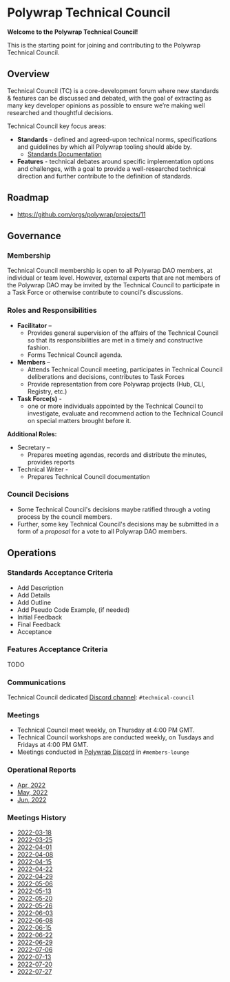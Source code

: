 # Polywrap Technical Council 


**Welcome to the Polywrap Technical Council!**

This is the starting point for joining and contributing to the Polywrap Technical Council. 


## Overview
Technical Council (TC) is a core-development forum where new standards & features can be discussed and debated, with the goal of extracting as many key developer opinions as possible to ensure we’re making well researched and thoughtful decisions. 

Technical Council key focus areas:

- **Standards** - defined and agreed-upon technical norms, specifications and guidelines by which all Polywrap tooling should abide by. 
  - [Standards Documentation](https://github.com/polywrap/specification/tree/main/standard)
- **Features** - technical debates around specific implementation options and challenges, with a goal to provide a well-researched technical direction and further contribute to the definition of standards.  

## Roadmap
* https://github.com/orgs/polywrap/projects/11

## Governance 

### Membership 
Technical Council membership is open to all Polywrap DAO members, at individual or team level. However, external experts that are not members of the Polywrap DAO may be invited by the Technical Council to participate in a Task Force or otherwise contribute to council's discussions. 

### Roles and Responsibilities 

* **Facilitator** –
    * Provides general supervision of the affairs of the Technical Council so that its responsibilities are met in a timely and constructive fashion.
    * Forms Technical Council agenda.
* **Members** –
    * Attends Technical Council meeting, participates in Technical Council deliberations and decisions, contributes to Task Forces 
    * Provide representation from core Polywrap projects (Hub, CLI, Registry, etc.) 
* **Task Force(s)** - 
    * one or more individuals appointed by the Technical Council to investigate, evaluate and recommend action to the Technical Council on special matters brought before it.


**Additional Roles:**
* Secretary –
    * Prepares meeting agendas, records and distribute the minutes, provides reports 
* Technical Writer - 
    * Prepares Technical Council documentation

### Council Decisions
* Some Technical Council's decisions maybe ratified through a voting process by the council members. 
* Further, some key Technical Council's decisions may be submitted in a form of a *proposal* for a vote to all Polywrap DAO members.

## Operations

### Standards Acceptance Criteria
* Add Description
* Add Details
* Add Outline
* Add Pseudo Code Example, (if needed)
* Initial Feedback
* Final Feedback
* Acceptance

### Features Acceptance Criteria
TODO


### Communications
Technical Council dedicated [Discord channel](https://discord.gg/Ntavqc8g): `#technical-council`

### Meetings  
* Technical Council meet weekly, on Thursday at 4:00 PM GMT. 
* Technical Council workshops are conducted weekly, on Tusdays and Fridays at 4:00 PM GMT.
* Meetings conducted in [Polywrap Discord](https://discord.com/invite/h3TcGatc) in `#members-lounge`

### Operational Reports
* [Apr, 2022](ops-reports/2022-04.md)
* [May, 2022](ops-reports/2022-05.md)
* [Jun, 2022](ops-reports/2022-06.md)

### Meetings History


* [2022-03-18](meetings/2022-03-18.md)
* [2022-03-25](meetings/2022-03-25.md)
* [2022-04-01](meetings/2022-04-01.md)
* [2022-04-08](meetings/2022-04-08.md)
* [2022-04-15](meetings/2022-04-15.md)
* [2022-04-22](meetings/2022-04-22.md)
* [2022-04-29](meetings/2022-04-29.md)
* [2022-05-06](meetings/2022-05-06.md)
* [2022-05-13](meetings/2022-05-13.md)
* [2022-05-20](meetings/2022-05-20.md)
* [2022-05-26](meetings/2022-05-26.md)
* [2022-06-03](meetings/2022-06-03.md)
* [2022-06-08](meetings/2022-06-08.md)
* [2022-06-15](meetings/2022-06-15.md)
* [2022-06-22](meetings/2022-06-22.md)
* [2022-06-29](meetings/2022-06-29.md)
* [2022-07-06](meetings/2022-07-06.md)
* [2022-07-13](meetings/2022-07-13.md)
* [2022-07-20](meetings/2022-07-20.md)
* [2022-07-27](meetings/2022-07-27.md)









